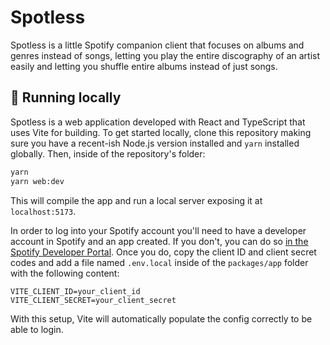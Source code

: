# Spotless

Spotless is a little Spotify companion client that focuses on albums and genres instead of songs, letting you play the entire discography of an artist easily and letting you shuffle entire albums instead of just songs.


## 🔧 Running locally

Spotless is a web application developed with React and TypeScript that uses Vite for building. To get started locally, clone this repository making sure you have a recent-ish Node.js version installed and `yarn` installed globally. Then, inside of the repository's folder:

```bash
yarn
yarn web:dev
```

This will compile the app and run a local server exposing it at `localhost:5173`.

In order to log into your Spotify account you'll need to have a developer account in Spotify and an app created. If you don't, you can do so [in the Spotify Developer Portal](https://developer.spotify.com/dashboard/login). Once you do, copy the client ID and client secret codes and add a file named `.env.local` inside of the `packages/app` folder with the following content:

```
VITE_CLIENT_ID=your_client_id
VITE_CLIENT_SECRET=your_client_secret
```

With this setup, Vite will automatically populate the config correctly to be able to login.
